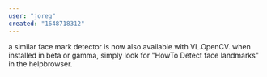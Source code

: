 ```yaml
---
user: "joreg"
created: "1648718312"
---
```


a similar face mark detector is now also available with VL.OpenCV. when installed in beta or gamma, simply look for "HowTo Detect face landmarks" in the helpbrowser.
